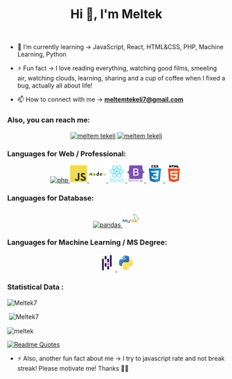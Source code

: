 <h1 align="center">Hi 👋, I'm Meltek</h1>

<br>

- 🌱 I’m currently learning -> JavaScript, React, HTML&CSS, PHP, Machine Learning, Python

- ⚡ Fun fact -> I love reading everything, watching good films, smeeling air, watching clouds, learning, sharing and a cup of coffee when I fixed a bug, actually all about life!

- 📫 How to connect with me -> **meltemtekeli7@gmail.com**

<h3 align="left">Also, you can reach me:</h3> <p align="center">
  <a href="https://www.linkedin.com/in/meltemtekeliakdag/" target="blank"><img align="center"
      src="https://raw.githubusercontent.com/rahuldkjain/github-profile-readme-generator/master/src/images/icons/Social/linked-in-alt.svg"
      alt="meltem tekeli" height="30" width="40" /></a>
  <a href="https://www.hackerrank.com/meltemtekeli7" target="blank"><img align="center"
      src="https://raw.githubusercontent.com/rahuldkjain/github-profile-readme-generator/master/src/images/icons/Social/hackerrank.svg"
      alt="meltem tekeli" height="30" width="40" /></a>
</p>
<h3 align="left">Languages for Web / Professional:</h3>
<p align="center"> <a href="https://www.php.net/" target="_blank" rel="noreferrer">
    <img src="https://user-images.githubusercontent.com/48786969/152527647-b0c16011-5852-4aaf-be95-968dedf42954.png"
      alt="php" width="40" height="40" /> </a> <a href="https://developer.mozilla.org/en-US/docs/Web/JavaScript" target="_blank"
    rel="noreferrer"> <img src="https://raw.githubusercontent.com/devicons/devicon/master/icons/javascript/javascript-original.svg"
      alt="javascript" width="40" height="40" /> </a> <a href="https://nodejs.org" target="_blank" rel="noreferrer"> <img
      src="https://raw.githubusercontent.com/devicons/devicon/master/icons/nodejs/nodejs-original-wordmark.svg"
      alt="nodejs" width="40" height="40" /> </a> <a href="https://reactjs.org/" target="_blank" rel="noreferrer"> <img
      src="https://raw.githubusercontent.com/devicons/devicon/master/icons/react/react-original-wordmark.svg"
      alt="react" width="40" height="40" /> </a> <a href="https://getbootstrap.com" target="_blank" rel="noreferrer">
    <img src="https://raw.githubusercontent.com/devicons/devicon/master/icons/bootstrap/bootstrap-plain-wordmark.svg"
      alt="bootstrap" width="40" height="40" /> </a> <a href="https://www.w3schools.com/css/" target="_blank"
    rel="noreferrer"> <img src="https://raw.githubusercontent.com/devicons/devicon/master/icons/css3/css3-original-wordmark.svg" alt="css3"
      width="40" height="40" /> </a> <a href="https://www.w3.org/html/" target="_blank" rel="noreferrer"> <img
      src="https://raw.githubusercontent.com/devicons/devicon/master/icons/html5/html5-original-wordmark.svg"
      alt="html5" width="40" height="40" /> </a> </p>
<h3 align="left">Languages for Database:</h3>
<p align="center"> <a href="https://www.microsoft.com/tr-tr/sql-server/sql-server-2019" target="_blank" rel="noreferrer">
    <img src="https://user-images.githubusercontent.com/48786969/152528581-83b5a530-cfab-4908-b072-0bafdf42dbb2.png"
      alt="pandas" width="40" height="40" /> </a> <a href="https://www.mysql.com/" target="_blank" rel="noreferrer"> <img
      src="https://raw.githubusercontent.com/devicons/devicon/master/icons/mysql/mysql-original-wordmark.svg"
      alt="mysql" width="40" height="40" /> </a> </p>
<h3 align="left">Languages for Machine Learning / MS Degree:</h3>
<p align="center"> <a href="https://pandas.pydata.org/" target="_blank" rel="noreferrer">
    <img src="https://raw.githubusercontent.com/devicons/devicon/2ae2a900d2f041da66e950e4d48052658d850630/icons/pandas/pandas-original.svg"
      alt="pandas" width="40" height="40" /> </a> <a href="https://www.python.org" target="_blank" rel="noreferrer"> <img
      src="https://raw.githubusercontent.com/devicons/devicon/master/icons/python/python-original.svg" alt="python"
      width="40" height="40" /> </a> </p>
<h3>Statistical Data : </h3>
<p><img align="center"
    src="https://github-readme-stats.vercel.app/api/top-langs?username=Meltek7&show_icons=true&locale=en&bg_color=0d1117&text_color=ffffff&layout=compact"
    alt="Meltek7" 
    bg_color=#808080/></p>

<p>&nbsp;<img align="center" src="https://github-readme-stats.vercel.app/api?username=Meltek7&hide=stars,issues,contribs&show_icons=true&locale=en&bg_color=0d1117&text_color=ffffff&repo=convoychat"
    alt="Meltek7" /></p>

<p><img align="center" src="https://github-readme-streak-stats.herokuapp.com/?user=Meltek7&theme=dark&background=0d1117&date_format=M%20j%5B%2C%20Y%5D" alt="meltek" /></p>

[![Readme Quotes](https://quotes-github-readme.vercel.app/api?type=horizontal&theme=dark)](https://github.com/piyushsuthar/github-readme-quotes)

- ⚡ Also, another fun fact about me -> I try to javascript rate and not break streak! Please motivate me! Thanks 🖖🏻
<!--
<h3>Trophies :-</h3>
<p align="left"> <a href="https://github.com/ryo-ma/github-profile-trophy"><img
      src="https://github-profile-trophy.vercel.app/?username=Meltek7&bg_color=0d1117&text_color=ffffff" alt="Meltek7" /></a> </p> -->
    
